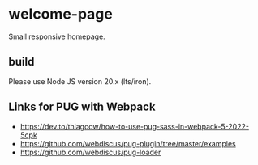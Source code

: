 # welcome-page

Small responsive homepage.

## build

Please use Node JS version 20.x (lts/iron).

## Links for PUG with Webpack

- https://dev.to/thiagoow/how-to-use-pug-sass-in-webpack-5-2022-5cpk
- https://github.com/webdiscus/pug-plugin/tree/master/examples
- https://github.com/webdiscus/pug-loader
